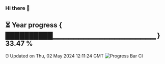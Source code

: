 ### Hi there 👋
⏳ Year progress { ██████████▁▁▁▁▁▁▁▁▁▁▁▁▁▁▁▁▁▁▁▁ } 33.47 %
---
⏰ Updated on Thu, 02 May 2024 12:11:24 GMT
![Progress Bar CI](https://github.com/Moyi321/Moyi321/workflows/Progress%20Bar%20CI/badge.svg)
